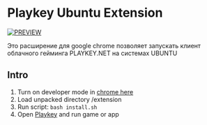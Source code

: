 # Playkey Ubuntu Extension

[![PREVIEW](https://img.youtube.com/vi/yt1FJh-ssSM/default.jpg)](https://www.youtube.com/watch?v=yt1FJh-ssSM)

Это расширение для google chrome позволяет запускать клиент облачного гейминга PLAYKEY.NET на системах UBUNTU

## Intro
1. Turn on developer mode in [chrome here](chrome://extensions/)
2. Load unpacked directory /extension
3. Run script:  `bash install.sh`
4. Open [Playkey](https://playkey.net) and run game or app
